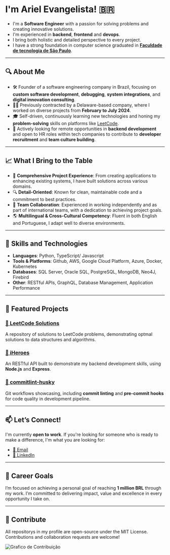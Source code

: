 # I'm Ariel Evangelista! 🇧🇷

- I'm a **Software Engineer** with a passion for solving problems and creating innovative solutions.
- I'm experienced in **backend**, **frontend** and **devops**. 
- I bring both holistic and detailed perspective to every project.
- I have a strong foundation in computer science graduated in [**Faculdade de tecnologia de São Paulo**](https://www.fatecsp.br).

---

## 🔍 About Me

- 🛠️ Founder of a software engineering company in Brazil, focusing on **custom software development**, **debugging**, **system integrations**, and **digital innovation consulting**.
- 👨‍💻 Previously contracted by a Delaware-based company, where I worked on diverse projects from **February to July 2024**.
- 🎓 Self-driven, continuously learning new technologies and honing my **problem-solving** skills on platforms like [LeetCode](https://github.com/GitArika/leetcode).
- 💪 Actively looking for remote opportunities in **backend development** and open to HR roles within tech companies to contribute to **developer recruitment** and **team culture building**.

---

## 📈 What I Bring to the Table

- 📂 **Comprehensive Project Experience**: From creating applications to enhancing existing systems, I have built solutions across various domains.
- 🔍 **Detail-Oriented**: Known for clean, maintainable code and a commitment to best practices.
- 🤝 **Team Collaboration**: Experienced in working independently and as part of international teams, with a dedication to achieving project goals.
- 🌎 **Multilingual & Cross-Cultural Competency**: Fluent in both English and Portuguese, I adapt well to diverse environments.

---

## 🚀 Skills and Technologies

- **Languages**:  Python, TypeScript/ Javascript
- **Tools & Platforms**: Github, AWS, Google Cloud Platform, Azure, Docker, Kubernetes
- **Databases**: SQL Server, Oracle SQL, PostgreSQL, MongoDB, Neo4J, Firebird
- **Other**: RESTful APIs, GraphQL, Database Management, Application Performance

---

## 🌟 Featured Projects

### [📘 LeetCode Solutions](https://github.com/GitArika/leetcode)
A repository of solutions to LeetCode problems, demonstrating optmal solutions to data structures and algorithms.

### [🔧 iHeroes](https://github.com/GitArika/iheroes)
An RESTful API built to demonstrate my backend development skills, using **Node.js** and **Express**.

### [📏 commitlint-husky](https://github.com/GitArika/commitlint-husky)
Git workflows showcasing, including **commit linting** and **pre-commit hooks** for code quality in development pipeline.

---

## 📫 Let’s Connect!

I'm currently **open to work**. If you're looking for someone who is ready to make a difference, I'm what you are looking for:

- [📧 Email](mailto:ariel.se@icloud.com)
- [💼 LinkedIn](https://www.linkedin.com/in/ariel-evangelista/)

---

## 🎯 Career Goals

I’m focused on achieving a personal goal of reaching **1 million BRL** through my work. I’m committed to delivering impact, value and excellence in every opportunity I take on.

---

## 🤝 Contribute

All repositorys in my profile are open-source under the MIT License. Contributions and collaboration requests are welcome!

![Grafico de Contribuição](https://github-readme-activity-graph.vercel.app/graph?username=gitarika&radius=16&theme=gotham&area=true&order=5)



